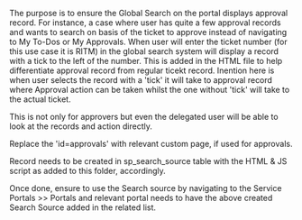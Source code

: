 The purpose is to ensure the Global Search on the portal displays approval record. For instance, a case where user has quite a few approval records and wants to search on basis of the ticket to approve instead of navigating to My To-Dos or My Approvals.
When user will enter the ticket number (for this use case it is RITM) in the global search system will display a record with a tick to the left of the number.
This is added in the HTML file to help differentiate approval record from regular ticekt record. Inention here is when user selects the record with a 'tick' it will take to approval record where Approval action can be taken whilst the one without 'tick' will take to the actual ticket.

This is not only for approvers but even the delegated user will be able to look at the records and action directly.

Replace the 'id=approvals' with relevant custom page, if used for approvals.

Record needs to be created in  sp_search_source table with the HTML & JS script as added to this folder, accordingly.

Once done, ensure to use the Search source by navigating to the Service Portals >> Portals and relevant portal needs to have the above created Search Source added in the related list.

